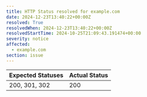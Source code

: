 ```yaml
---
title: HTTP Status resolved for example.com
date: 2024-12-23T13:40:22+00:00Z
resolved: True
resolvedWhen: 2024-12-23T13:40:22+00:00Z
resolvedStartTime: 2024-10-25T21:09:43.191474+00:00
severity: notice
affected:
  - example.com
section: issue
---
```


| Expected Statuses | Actual Status  |
|-------------------|----------------|
| 200, 301, 302 | 200 |
